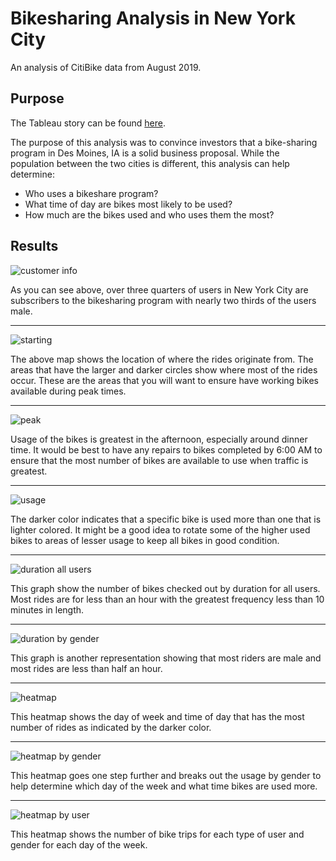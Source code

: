 # Bikesharing Analysis in New York City

An analysis of CitiBike data from August 2019.

## Purpose

The Tableau story can be found [here](https://public.tableau.com/shared/G8W9S7PQJ?:display_count=n&:origin=viz_share_link).

The purpose of this analysis was to convince investors that a bike-sharing program in Des Moines, IA is a solid business proposal.  While the population between the two cities is different, this analysis can help determine:

- Who uses a bikeshare program?
- What time of day are bikes most likely to be used?
- How much are the bikes used and who uses them the most?

## Results

![customer info](https://user-images.githubusercontent.com/95720986/160254880-902364ac-ba18-449a-a933-2a4e3b2d7e62.png)

As you can see above, over three quarters of users in New York City are subscribers to the bikesharing program with nearly two thirds of the users male.

-------------------------

![starting](https://user-images.githubusercontent.com/95720986/160255121-c7ed625d-fd75-4a72-a0bc-1e47403eb49a.png)

The above map shows the location of where the rides originate from.  The areas that have the larger and darker circles show where most of the rides occur.  These are the areas that you will want to ensure have working bikes available during peak times.

-------------------------

![peak](https://user-images.githubusercontent.com/95720986/160255614-e2805db0-dc84-4f1c-9b57-dc04d947b32c.png)

Usage of the bikes is greatest in the afternoon, especially around dinner time.  It would be best to have any repairs to bikes completed by 6:00 AM to ensure that the most number of bikes are available to use when traffic is greatest.

---------------------------

![usage](https://user-images.githubusercontent.com/95720986/160255734-611c5144-c0c5-4818-b4b3-e5b18cab8471.png)

The darker color indicates that a specific bike is used more than one that is lighter colored.  It might be a good idea to rotate some of the higher used bikes to areas of lesser usage to keep all bikes in good condition.  

---------------------------

![duration all users](https://user-images.githubusercontent.com/95720986/160255803-dc5956e6-c70b-4907-9839-077d10349019.png)

This graph show the number of bikes checked out by duration for all users.  Most rides are for less than an hour with the greatest frequency less than 10 minutes in length.  

---------------------------

![duration by gender](https://user-images.githubusercontent.com/95720986/160255935-a6c147fa-333a-4fe1-b6c7-a0f5b9c6dc03.png)

This graph is another representation showing that most riders are male and most rides are less than half an hour.

--------------------------------

![heatmap](https://user-images.githubusercontent.com/95720986/160256047-4bb23b81-75da-47c8-a6bc-13e7e48cd94b.png)

This heatmap shows the day of week and time of day that has the most number of rides as indicated by the darker color.

------------------------------

![heatmap by gender](https://user-images.githubusercontent.com/95720986/160256104-c23b65d9-11c9-499c-8822-d9629019e19d.png)

This heatmap goes one step further and breaks out the usage by gender to help determine which day of the week and what time bikes are used more.

------------------------------

![heatmap by user](https://user-images.githubusercontent.com/95720986/160256158-f54c0e7d-5309-4802-93a9-87c0163cf0cb.png)

This heatmap shows the number of bike trips for each type of user and gender for each day of the week.
